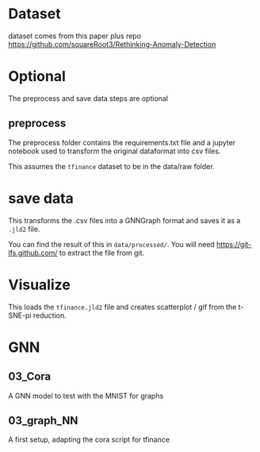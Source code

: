 # Dataset
dataset comes from this paper plus repo
https://github.com/squareRoot3/Rethinking-Anomaly-Detection

# Optional
The preprocess and save data steps are optional

## preprocess
The preprocess folder contains the requirements.txt file and a jupyter notebook used to transform the original dataformat into csv files.

This assumes the `tfinance` dataset to be in the data/raw folder.

# save data
This transforms the .csv files into a GNNGraph format and saves it as a `.jld2` file.

You can find the result of this in `data/processed/`.
You will need https://git-lfs.github.com/ to extract the file from git.

# Visualize

This loads the `tfinance.jld2` file and creates scatterplot / gif from the t-SNE-pi reduction.

# GNN
## 03_Cora
A GNN model to test with the MNIST for graphs

## 03_graph_NN 
A first setup, adapting the cora script for tfinance

